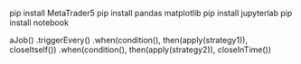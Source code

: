 pip install MetaTrader5
pip install pandas matplotlib
pip install jupyterlab
pip install notebook


aJob()
 .triggerEvery()
 .when(condition(), then(apply(strategy1)), closeItself())
 .when(condition(), then(apply(strategy2)), closeInTime())
